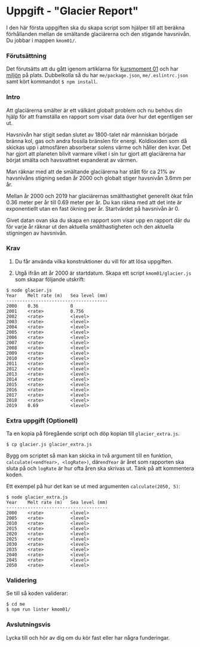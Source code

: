 # Uppgift - "Glacier Report"

I den här första uppgiften ska du skapa script som hjälper till att beräkna förhållanden mellan de smältande glaciärerna och den stigande havsnivån. Du jobbar i mappen `kmom01/`.

### Förutsättning

Det förutsätts att du gått igenom artiklarna för [kursmoment 01](../../articles/kmom01) och har [miljön](../../articles/environment) på plats. Dubbelkolla så du har `me/package.json`, `me/.eslintrc.json` samt kört kommandot `$ npm install`.

### Intro

Att glaciärerna smälter är ett välkänt globalt problem och nu behövs din hjälp för att framställa en rapport som visar data över hur det egentligen ser ut.

Havsnivån har stigit sedan slutet av 1800-talet när människan började bränna kol, gas och andra fossila bränslen för energi. Koldioxiden som då skickas upp i atmosfären absorberar solens värme och håller den kvar. Det har gjort att planeten blivit varmare vilket i sin tur gjort att glaciärerna har börjat smälta och havsvattnet expanderat av värmen.

Man räknar med att de smältande glaciärerna har stått för ca 21% av havsnivåns stigning sedan år 2000 och globalt stiger havsnivån 3.6mm per år.

Mellan år 2000 och 2019 har glaciärernas smälthastighet generellt ökat från 0.36 meter per år till 0.69 meter per år. Du kan räkna med att det inte är exponentiellt utan en fast ökning per år. Startvärdet på havsnivån är 0.

Givet datan ovan ska du skapa en rapport som visar upp en rapport där du för varje år räknar ut den aktuella smälthastigheten och den aktuella stigningen av havsnivån.

### Krav

1. Du får använda vilka konstruktioner du vill för att lösa uppgiften.

2. Utgå ifrån att år 2000 är startdatum. Skapa ett script `kmom01/glacier.js` som skapar följande utskrift:

```console
$ node glacier.js
Year	Melt rate (m)	Sea level (mm)
--------------------------------------
2000	0.36		    0
2001	<rate>		    0.756
2002	<rate>		    <level>
2003	<rate>		    <level>
2004	<rate>		    <level>
2005	<rate>		    <level>
2006	<rate>		    <level>
2007	<rate>		    <level>
2008	<rate>		    <level>
2009	<rate>		    <level>
2010	<rate>		    <level>
2011	<rate>		    <level>
2012	<rate>		    <level>
2013	<rate>		    <level>
2014	<rate>		    <level>
2015	<rate>		    <level>
2016	<rate>		    <level>
2017	<rate>		    <level>
2018	<rate>		    <level>
2019	0.69		    <level>
```

### Extra uppgift (Optionell)

Ta en kopia på föregående script och döp kopian till `glacier_extra.js`.

```console
$ cp glacier.js glacier_extra.js
```

Bygg om scriptet så man kan skicka in två argument till en funktion, `calculate(<endYear>, <logRate>)`, där`endYear` är året som rapporten ska sluta på och `logRate` är hur ofta åren ska skrivas ut. Tänk på att kommentera koden.

Ett exempel på hur det kan se ut med argumenten `calculate(2050, 5)`:

```console
$ node glacier_extra.js
Year	Melt rate (m)	Sea level (mm)
--------------------------------------
2000    <rate>		    <level>
2005    <rate>		    <level>
2010    <rate>		    <level>
2015    <rate>		    <level>
2020    <rate>		    <level>
2025    <rate>		    <level>
2030    <rate>		    <level>
2035    <rate>		    <level>
2040    <rate>		    <level>
2045    <rate>		    <level>
2050    <rate>		    <level>
```

### Validering

Se till så koden validerar:

```console
$ cd me
$ npm run linter kmom01/
```

### Avslutningsvis

Lycka till och hör av dig om du kör fast eller har några funderingar.

<!-- [TBD: Länk till issues](#) -->

